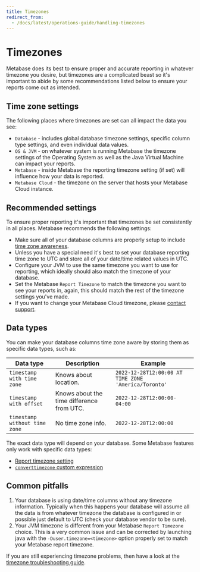 ```yaml
---
title: Timezones
redirect_from:
  - /docs/latest/operations-guide/handling-timezones
---
```


# Timezones

Metabase does its best to ensure proper and accurate reporting in whatever timezone you desire, but timezones are a complicated beast so it's important to abide by some recommendations listed below to ensure your reports come out as intended.

## Time zone settings

The following places where timezones are set can all impact the data you see:

- `Database` - includes global database timezone settings, specific column type settings, and even individual data values.
- `OS & JVM` - on whatever system is running Metabase the timezone settings of the Operating System as well as the Java Virtual Machine can impact your reports.
- `Metabase` - inside Metabase the reporting timezone setting (if set) will influence how your data is reported.
- `Metabase Cloud` - the timezone on the server that hosts your Metabase Cloud instance.

## Recommended settings

To ensure proper reporting it's important that timezones be set consistently in all places. Metabase recommends the following settings:

- Make sure all of your database columns are properly setup to include [time zone awareness](#data-types).
- Unless you have a special need it's best to set your database reporting time zone to UTC and store all of your date/time related values in UTC.
- Configure your JVM to use the same timezone you want to use for reporting, which ideally should also match the timezone of your database.
- Set the Metabase `Report Timezone` to match the timezone you want to see your reports in, again, this should match the rest of the timezone settings you've made.
- If you want to change your Metabase Cloud timezone, please [contact support](https://www.metabase.com/help-premium).

## Data types

You can make your database columns time zone aware by storing them as specific data types, such as:

| Data type                     | Description                               | Example                                              |
| ----------------------------- | ----------------------------------------- | ---------------------------------------------------- |
| `timestamp with time zone`    | Knows about location.                     | `2022-12-28T12:00:00 AT TIME ZONE 'America/Toronto'` |
| `timestamp with offset`       | Knows about the time difference from UTC. | `2022-12-28T12:00:00-04:00`                          |
| `timestamp without time zone` | No time zone info.                        | `2022-12-28T12:00:00`                                |

The exact data type will depend on your database. Some Metabase features only work with specific data types:

- [Report timezone setting](../configuring-metabase/localization.md#report-timezone)
- [`converttimezone` custom expression](../questions/query-builder/expressions/converttimezone.md)

## Common pitfalls

1. Your database is using date/time columns without any timezone information. Typically when this happens your database will assume all the data is from whatever timezone the database is configured in or possible just default to UTC (check your database vendor to be sure).
2. Your JVM timezone is different from your Metabase `Report Timezone` choice. This is a very common issue and can be corrected by launching java with the `-Duser.timezone=<timezone>` option properly set to match your Metabase report timezone.

If you are still experiencing timezone problems, then have a look at the [timezone troubleshooting guide](../troubleshooting-guide/timezones.md).
